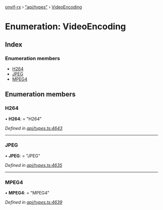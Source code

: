 [onvif-rx](../README.md) › ["api/types"](../modules/_api_types_.md) › [VideoEncoding](_api_types_.videoencoding.md)

# Enumeration: VideoEncoding

## Index

### Enumeration members

* [H264](_api_types_.videoencoding.md#h264)
* [JPEG](_api_types_.videoencoding.md#jpeg)
* [MPEG4](_api_types_.videoencoding.md#mpeg4)

## Enumeration members

###  H264

• **H264**: = "H264"

*Defined in [api/types.ts:4643](https://github.com/patrickmichalina/onvif-rx/blob/3e9b152/src/api/types.ts#L4643)*

___

###  JPEG

• **JPEG**: = "JPEG"

*Defined in [api/types.ts:4635](https://github.com/patrickmichalina/onvif-rx/blob/3e9b152/src/api/types.ts#L4635)*

___

###  MPEG4

• **MPEG4**: = "MPEG4"

*Defined in [api/types.ts:4639](https://github.com/patrickmichalina/onvif-rx/blob/3e9b152/src/api/types.ts#L4639)*
